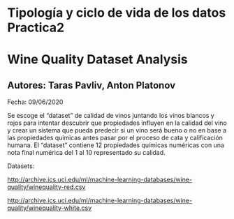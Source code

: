 #  Tipología y ciclo de vida de los datos  Practica2

# Wine Quality Dataset Analysis 


## Autores: Taras Pavliv, Anton Platonov

Fecha: 09/06/2020


Se escoge el “dataset” de calidad de vinos juntando los vinos blancos y rojos para intentar descubrir que propiedades influyen en la calidad del vino y crear un sistema que pueda predecir si un vino será bueno o no en base a las propiedades químicas antes pasar por el proceso de cata y calificación humana. El “dataset” contiene 12 propiedades químicas numéricas con una nota final numérica del 1 al 10 representado su calidad. 


Datasets:

http://archive.ics.uci.edu/ml/machine-learning-databases/wine-quality/winequality-red.csv 

http://archive.ics.uci.edu/ml/machine-learning-databases/wine-quality/winequality-white.csv

